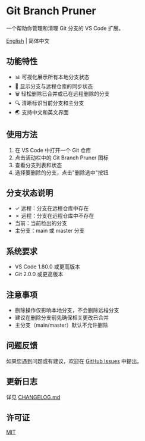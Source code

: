 # Git Branch Pruner

一个帮助你管理和清理 Git 分支的 VS Code 扩展。

[English](README_EN.md) | 简体中文

## 功能特性

- 📊 可视化展示所有本地分支状态
- 🔄 显示分支与远程仓库的同步状态
- 🗑️ 轻松删除已合并或已在远程删除的分支
- 🔍 清晰标识当前分支和主分支
- 🌏 支持中文和英文界面

## 使用方法

1. 在 VS Code 中打开一个 Git 仓库
2. 点击活动栏中的 Git Branch Pruner 图标
3. 查看分支列表和状态
4. 选择要删除的分支，点击"删除选中"按钮

## 分支状态说明

- ✓ 远程：分支在远程仓库中存在
- ✗ 远程：分支在远程仓库中不存在
- 当前：当前检出的分支
- 主分支：main 或 master 分支

## 系统要求

- VS Code 1.80.0 或更高版本
- Git 2.0.0 或更高版本

## 注意事项

- 删除操作仅影响本地分支，不会删除远程分支
- 建议在删除分支前先确保相关更改已合并
- 主分支（main/master）默认不允许删除

## 问题反馈

如果您遇到问题或有建议，欢迎在 [GitHub Issues](https://github.com/monkeykjy/git-branch-pruner/issues) 中提出。

## 更新日志

详见 [CHANGELOG.md](CHANGELOG.md)

## 许可证

[MIT](LICENSE)
